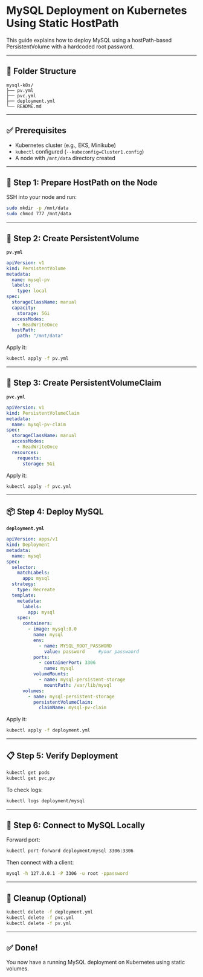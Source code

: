 # MySQL Deployment on Kubernetes Using Static HostPath

This guide explains how to deploy MySQL using a hostPath-based PersistentVolume with a hardcoded root password.

---

## 📁 Folder Structure

```
mysql-k8s/
├── pv.yml
├── pvc.yml
├── deployment.yml
└── README.md
```

---

## ✅ Prerequisites

- Kubernetes cluster (e.g., EKS, Minikube)
- `kubectl` configured (`--kubeconfig=Cluster1.config`)
- A node with `/mnt/data` directory created

---

## 🔧 Step 1: Prepare HostPath on the Node

SSH into your node and run:

```bash
sudo mkdir -p /mnt/data
sudo chmod 777 /mnt/data
```

---

## 📜 Step 2: Create PersistentVolume

**`pv.yml`**
```yaml
apiVersion: v1
kind: PersistentVolume
metadata:
  name: mysql-pv
  labels:
    type: local
spec:
  storageClassName: manual
  capacity:
    storage: 5Gi
  accessModes:
    - ReadWriteOnce
  hostPath:
    path: "/mnt/data"
```

Apply it:
```bash
kubectl apply -f pv.yml 
```

---

## 📜 Step 3: Create PersistentVolumeClaim

**`pvc.yml`**
```yaml
apiVersion: v1
kind: PersistentVolumeClaim
metadata:
  name: mysql-pv-claim
spec:
  storageClassName: manual
  accessModes:
    - ReadWriteOnce
  resources:
    requests:
      storage: 5Gi
```

Apply it:
```bash
kubectl apply -f pvc.yml 
```

---

## 📦 Step 4: Deploy MySQL

**`deployment.yml`**
```yaml
apiVersion: apps/v1
kind: Deployment
metadata:
  name: mysql
spec:
  selector:
    matchLabels:
      app: mysql
  strategy:
    type: Recreate
  template:
    metadata:
      labels:
        app: mysql
    spec:
      containers:
        - image: mysql:8.0
          name: mysql
          env:
            - name: MYSQL_ROOT_PASSWORD
              value: password     #your passwaord
          ports:
            - containerPort: 3306
              name: mysql
          volumeMounts:
            - name: mysql-persistent-storage
              mountPath: /var/lib/mysql
      volumes:
        - name: mysql-persistent-storage
          persistentVolumeClaim:
            claimName: mysql-pv-claim
```

Apply it:
```bash
kubectl apply -f deployment.yml
```

---

## 📋 Step 5: Verify Deployment

```bash
kubectl get pods 
kubectl get pvc,pv 
```

To check logs:
```bash
kubectl logs deployment/mysql 
```

---

## 🔌 Step 6: Connect to MySQL Locally

Forward port:
```bash
kubectl port-forward deployment/mysql 3306:3306 
```

Then connect with a client:
```bash
mysql -h 127.0.0.1 -P 3306 -u root -ppassword
```

---

## 🧹 Cleanup (Optional)

```bash
kubectl delete -f deployment.yml 
kubectl delete -f pvc.yml 
kubectl delete -f pv.yml 
```

---

## ✅ Done!
You now have a running MySQL deployment on Kubernetes using static volumes.

